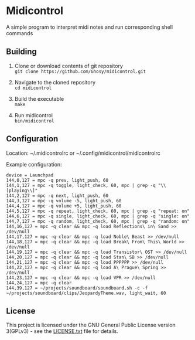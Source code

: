 # Midicontrol
A simple program to interpret midi notes and run corresponding shell commands

## Building

1. Clone or download contents of git repository  
`git clone https://github.com/Ghosy/midicontrol.git`

2. Navigate to the cloned repository  
`cd midicontrol`

3. Build the executable  
`make`

4. Run midicontrol  
`bin/midicontrol`

## Configuration

Location: ~/.midicontrolrc or ~/.config/midicontrol/midicontrolrc

Example configuration:
```
device = Launchpad  
144,0,127 = mpc -q prev, light_push, 60  
144,1,127 = mpc -q toggle, light_check, 60, mpc | grep -q "\\[playing\\]"  
144,2,127 = mpc -q next, light_push, 60  
144,3,127 = mpc -q volume -5, light_push, 60  
144,4,127 = mpc -q volume +5, light_push, 60  
144,5,127 = mpc -q repeat, light_check, 60, mpc | grep -q "repeat: on"  
144,6,127 = mpc -q single, light_check, 60, mpc | grep -q "single: on"  
144,7,127 = mpc -q random, light_check, 60, mpc | grep -q "random: on"  
144,16,127 = mpc -q clear && mpc -q load Reflections\ in\ Sand >> /dev/null  
144,17,127 = mpc -q clear && mpc -q load Noble\ Beast >> /dev/null  
144,18,127 = mpc -q clear && mpc -q load Break\ From\ This\ World >> /dev/null  
144,19,127 = mpc -q clear && mpc -q load Transistor\ OST >> /dev/null  
144,20,127 = mpc -q clear && mpc -q load Stan\ SB >> /dev/null  
144,21,127 = mpc -q clear && mpc -q load PPPPPP >> /dev/null  
144,22,127 = mpc -q clear && mpc -q load A\ Prague\ Spring >> /dev/null  
144,23,127 = mpc -q clear && mpc -q load VPR >> /dev/null  
144,24,127 = mpc -q clear  
144,39,127 = ~/projects/soundboard/soundboard.sh -c -f ~/projects/soundboard/clips/JeopardyTheme.wav, light_wait, 60  
```

## License
This project is licensed under the GNU General Public License version 3(GPLv3) - see the [LICENSE.txt](LICENSE.txt) file for details.
